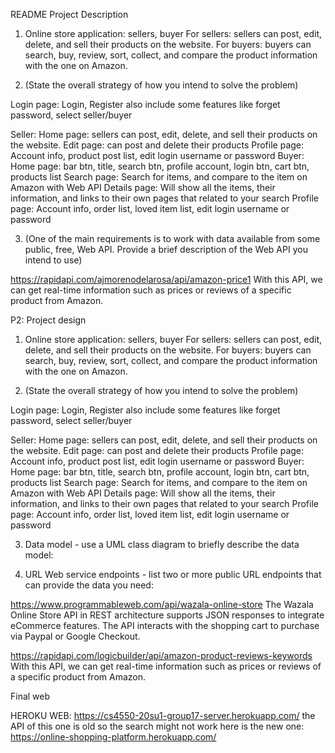 README
Project Description

1. Online store application: sellers, buyer
For sellers: sellers can post, edit, delete, and sell their products on the website.
For buyers: buyers can search, buy, review, sort, collect, and compare the product information with the one on Amazon.

2. (State the overall strategy of how you intend to solve the problem)

Login page: Login, Register also include some features like forget password, select seller/buyer

Seller: 
Home page: sellers can post, edit, delete, and sell their products on the website.
Edit page: can post and delete their products
Profile page: Account info, product post list, edit login username or password
Buyer: 
Home page: bar btn, title, search btn, profile account, login btn, cart btn, products list
Search page: Search for items, and compare to the item on Amazon with Web API
Details page: Will show all the items, their information, and links to their own pages that related to your search 
Profile page: Account info, order list, loved item list, edit login username or password


3.  (One of the main requirements is to work with data available from some public, free, Web API. Provide a brief description of the Web API you intend to use)

https://rapidapi.com/ajmorenodelarosa/api/amazon-price1
With this API, we can get real-time information such as prices or reviews of a specific product from Amazon.





P2: Project design

1. Online store application: sellers, buyer
For sellers: sellers can post, edit, delete, and sell their products on the website.
For buyers: buyers can search, buy, review, sort, collect, and compare the product information with the one on Amazon.

2. (State the overall strategy of how you intend to solve the problem)

Login page: Login, Register also include some features like forget password, select seller/buyer

Seller: 
Home page: sellers can post, edit, delete, and sell their products on the website.
Edit page: can post and delete their products
Profile page: Account info, product post list, edit login username or password
Buyer: 
Home page: bar btn, title, search btn, profile account, login btn, cart btn, products list
Search page: Search for items, and compare to the item on Amazon with Web API
Details page: Will show all the items, their information, and links to their own pages that related to your search 
Profile page: Account info, order list, loved item list, edit login username or password



3. Data model - use a UML class diagram to briefly describe the data model:


4. URL Web service endpoints - list two or more public URL endpoints that can provide the data you need:

https://www.programmableweb.com/api/wazala-online-store
The Wazala Online Store API in REST architecture supports JSON responses to integrate eCommerce features. The API interacts with the shopping cart to purchase via Paypal or Google Checkout.

https://rapidapi.com/logicbuilder/api/amazon-product-reviews-keywords
With this API, we can get real-time information such as prices or reviews of a specific product from Amazon.




Final web

HEROKU WEB:
https://cs4550-20su1-group17-server.herokuapp.com/ the API of this one is old so the search might not work
here is the new one: https://online-shopping-platform.herokuapp.com/
